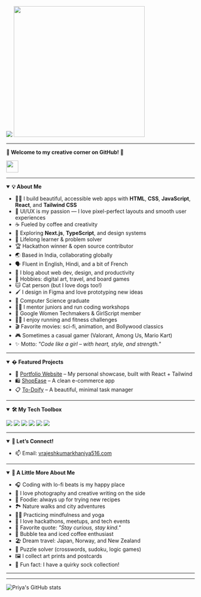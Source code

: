 <img src="https://readme-typing-svg.demolab.com?font=Fira+Code&weight=700&size=28&pause=1000&color=FFFFFF&center=false&vCenter=true&width=600&lines=Hi%2C+I'm+Vrajesh+Kumarkhaniya!;Front-End+Developer"/>

<img src="https://media.giphy.com/media/v1.GIF/giphy.gif" width="350"/>

---

**🌸 Welcome to my creative corner on GitHub! 🌸**

<img src="https://skillicons.dev/icons?i=html,css,js,react,tailwind,figma" height="32"/>

<hr/>

<details open>
<summary><b>💡 About Me</b></summary>

- 👩‍💻 I build beautiful, accessible web apps with <b>HTML</b>, <b>CSS</b>, <b>JavaScript</b>, <b>React</b>, and <b>Tailwind CSS</b>
- 🎨 UI/UX is my passion — I love pixel-perfect layouts and smooth user experiences
- ☕ Fueled by coffee and creativity
- 🚀 Exploring <b>Next.js</b>, <b>TypeScript</b>, and design systems
- 🧠 Lifelong learner & problem solver
- 🏆 Hackathon winner & open source contributor
- 🌏 Based in India, collaborating globally
- 🗣️ Fluent in English, Hindi, and a bit of French
- 📝 I blog about web dev, design, and productivity
- 🧩 Hobbies: digital art, travel, and board games
- 🐱 Cat person (but I love dogs too!)
- 🖌️ I design in Figma and love prototyping new ideas
- 🏫 Computer Science graduate
- 🧑‍🏫 I mentor juniors and run coding workshops
- 🏅 Google Women Techmakers & GirlScript member
- 🏃‍♀️ I enjoy running and fitness challenges
- 🎬 Favorite movies: sci-fi, animation, and Bollywood classics
- 🎮 Sometimes a casual gamer (Valorant, Among Us, Mario Kart)
- ✨ Motto: <i>"Code like a girl – with heart, style, and strength."</i>

</details>

<hr/>

<details open>
<summary><b>� Featured Projects</b></summary>

- 💼 [Portfolio Website](https://yourportfolio.com) – My personal showcase, built with React + Tailwind
- 🛍️ [ShopEase](https://github.com/yourusername/shopease) – A clean e-commerce app
- 📋 [To-Doify](https://github.com/yourusername/todoify) – A beautiful, minimal task manager

</details>

<hr/>

<details open>
<summary><b>🛠️ My Tech Toolbox</b></summary>

<p>
  <img src="https://img.shields.io/badge/HTML5-FE6F61?style=flat&logo=html5&logoColor=white"/>
  <img src="https://img.shields.io/badge/CSS3-6B5B95?style=flat&logo=css3&logoColor=white"/>
  <img src="https://img.shields.io/badge/JavaScript-FFB347?style=flat&logo=javascript&logoColor=white"/>
  <img src="https://img.shields.io/badge/React-88B04B?style=flat&logo=react&logoColor=white"/>
  <img src="https://img.shields.io/badge/Tailwind_CSS-92A8D1?style=flat&logo=tailwind-css&logoColor=white"/>
  <img src="https://img.shields.io/badge/Figma-DAA5A4?style=flat&logo=figma&logoColor=white"/>
</p>

</details>

<hr/>

<details open>
<summary><b>💬 Let’s Connect!</b></summary>

- 📫 Email: [vrajeshkumarkhaniya516.com](mailto:aisha.dev@example.com)

</details>

<hr/>

<details open>
<summary><b>🌸 A Little More About Me</b></summary>

- 🎧 Coding with lo-fi beats is my happy place
- 📸 I love photography and creative writing on the side
- 🥗 Foodie: always up for trying new recipes
- 🏞️ Nature walks and city adventures
- 🧘‍♀️ Practicing mindfulness and yoga
- 🥳 I love hackathons, meetups, and tech events
- 🥇 Favorite quote: <i>"Stay curious, stay kind."</i>
- 🧋 Bubble tea and iced coffee enthusiast
- 🏖️ Dream travel: Japan, Norway, and New Zealand
- 🧩 Puzzle solver (crosswords, sudoku, logic games)
- 🖼️ I collect art prints and postcards
- 🧦 Fun fact: I have a quirky sock collection!

</details>

<hr/>

---

![Priya's GitHub stats](https://github-readme-stats.vercel.app/api?username=yourusername&show_icons=true&theme=rose_pine)

